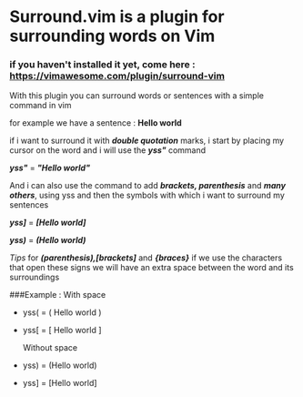 # Surround.vim is a plugin for surrounding words on Vim

### if you haven't installed it yet, come here : https://vimawesome.com/plugin/surround-vim

With this plugin you can surround words or sentences with a simple command in vim

for example we have a sentence : **Hello world** 

if i want to surround it with ***double quotation*** marks, i start by placing my cursor on the word and i will use the ***yss"*** command

***yss"*** = ***"Hello world"***

And i can also use the command to add ***brackets, parenthesis*** and ***many others***, using yss and then the symbols with which i want to surround my sentences

***yss]*** = ***[Hello world]***

***yss)*** = ***(Hello world)***

*Tips* for ***(parenthesis),[brackets]*** and ***{braces}*** if we use the characters that open these signs we will have an extra space between the word and its surroundings

###Example : 
With space
* yss( = ( Hello world )
* yss[ = [ Hello world ]

   Without space

* yss) = (Hello world)
* yss] = [Hello world]
